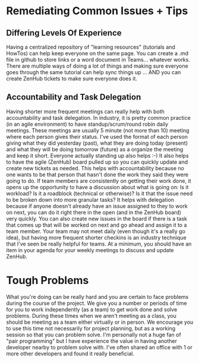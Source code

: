 # Remediating Common Issues + Tips
## Differing Levels Of Experience
Having a centralized repository of "learning resources" (tutorials and HowTos) can help keep everyone on the same page. You can create a .md file in github to store links or a word document in Teams... whatever works. There are multiple ways of doing a lot of things and making sure everyone goes through the same tutorial can help sync things up ... AND you can create ZenHub tickets to make sure everyone does it.

## Accountability and Task Delegation
Having shorter more frequent meetings can really help with both accountability and task delegation. In industry, it is pretty common practice (in an agile environment) to have standup/scrum/round robin daily meetings. These meetings are usually 5 minute (not more than 10) meeting where each person gives their status. I've used the format of each person giving what they did yesterday (past), what they are doing today (present) and what they will be doing tomorrow (future) as a organize the meeting and keep it short. Everyone actually standing up also helps :-) It also helps to have the agile (ZenHub) board pulled up so you can quickly update and create new tickets as needed.
This helps with accountability because no one wants to be that person that hasn't done the work they said they were going to do. If team members are consistently on getting their work done, it opens up the opportunity to have a discussion about what is going on: Is it workload? Is it a roadblock (technical or otherwise)? Is it that the issue need to be broken down into more granular tasks?
It helps with delegation because if anyone doesn't already have an issue assigned to they to work on next, you can do it right there in the open (and in the ZenHub board) very quickly. You can also create new issues in the board if there is a task that comes up that will be worked on next and go ahead and assign it to a team member.
Your team may not meet daily (even though it's a really go idea), but having more frequent shorter checkins is an industry technique that I've seen be really helpful for teams.
At a minimum, you should have an item in your agenda for your weekly meetings to discuss and update ZenHub.

# Tough Problems
What you're doing can be really hard and you are certain to face problems during the course of the project. We give you a number or periods of time for you to work independently (as a team) to get work done and solve problems. During these times when we aren't meeting as a class, you should be meeting as a team either virtually or in person. We encourage you to use this time not necessarily for project planning, but as a working session so that you can problem solve. I'm personally not a huge fan of "pair programming" but I have experience the value in having another developer nearby to problem solve with. I've often shared an office with 1 or more other developers and found it really beneficial.
